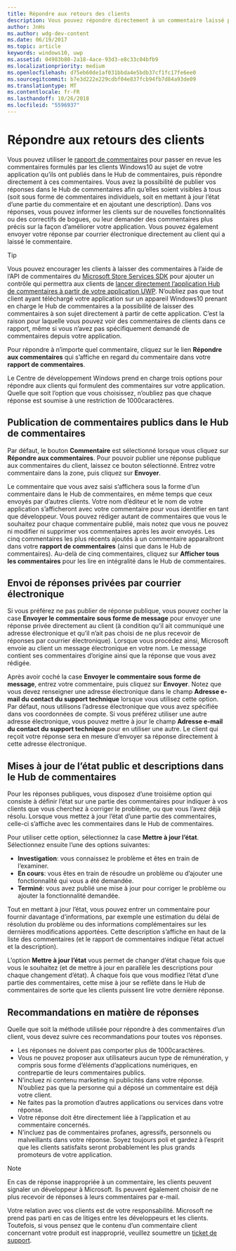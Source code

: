 ```yaml
---
title: Répondre aux retours des clients
description: Vous pouvez répondre directement à un commentaire laissé par vos clients dans le Hub de commentaires.
author: JnHs
ms.author: wdg-dev-content
ms.date: 06/19/2017
ms.topic: article
keywords: windows10, uwp
ms.assetid: 04983b80-2a18-4ace-93d3-e8c33c04bfb9
ms.localizationpriority: medium
ms.openlocfilehash: d75eb60de1af031bbda4e5bdb37cf1fc17fe6ee0
ms.sourcegitcommit: b7e3d222e229cdbf04e837fcb94fb7d84a93de09
ms.translationtype: MT
ms.contentlocale: fr-FR
ms.lasthandoff: 10/26/2018
ms.locfileid: "5596937"
---
```

# <a name="respond-to-customer-feedback"></a>Répondre aux retours des clients

Vous pouvez utiliser le [rapport de commentaires](feedback-report.md) pour passer en revue les commentaires formulés par les clients Windows10 au sujet de votre application qu’ils ont publiés dans le Hub de commentaires, puis répondre directement à ces commentaires. Vous avez la possibilité de publier vos réponses dans le Hub de commentaires afin qu’elles soient visibles à tous (soit sous forme de commentaires individuels, soit en mettant à jour l’état d’une partie du commentaire et en ajoutant une description). Dans vos réponses, vous pouvez informer les clients sur de nouvelles fonctionnalités ou des correctifs de bogues, ou leur demander des commentaires plus précis sur la façon d’améliorer votre application. Vous pouvez également envoyer votre réponse par courrier électronique directement au client qui a laissé le commentaire.

> [!TIP]
> Vous pouvez encourager les clients à laisser des commentaires à l’aide de l’API de commentaires du [Microsoft Store Services SDK](http://aka.ms/store-em-sdk) pour ajouter un contrôle qui permettra aux clients de [lancer directement l’application Hub de commentaires à partir de votre application UWP](../monetize/launch-feedback-hub-from-your-app.md). N’oubliez pas que tout client ayant téléchargé votre application sur un appareil Windows10 prenant en charge le Hub de commentaires a la possibilité de laisser des commentaires à son sujet directement à partir de cette application. C’est la raison pour laquelle vous pouvez voir des commentaires de clients dans ce rapport, même si vous n’avez pas spécifiquement demandé de commentaires depuis votre application.

Pour répondre à n’importe quel commentaire, cliquez sur le lien **Répondre aux commentaires** qui s’affiche en regard du commentaire dans votre **rapport de commentaires**.

Le Centre de développement Windows prend en charge trois options pour répondre aux clients qui formulent des commentaires sur votre application. Quelle que soit l’option que vous choisissez, n’oubliez pas que chaque réponse est soumise à une restriction de 1000caractères.

## <a name="public-comments-in-feedback-hub"></a>Publication de commentaires publics dans le Hub de commentaires

Par défaut, le bouton **Commentaire** est sélectionné lorsque vous cliquez sur **Répondre aux commentaires**. Pour pouvoir publier une réponse publique aux commentaires du client, laissez ce bouton sélectionné. Entrez votre commentaire dans la zone, puis cliquez sur **Envoyer**.

Le commentaire que vous avez saisi s’affichera sous la forme d’un commentaire dans le Hub de commentaires, en même temps que ceux envoyés par d’autres clients. Votre nom d’éditeur et le nom de votre application s’afficheront avec votre commentaire pour vous identifier en tant que développeur. Vous pouvez rédiger autant de commentaires que vous le souhaitez pour chaque commentaire publié, mais notez que vous ne pouvez ni modifier ni supprimer vos commentaires après les avoir envoyés. Les cinq commentaires les plus récents ajoutés à un commentaire apparaîtront dans votre **rapport de commentaires** (ainsi que dans le Hub de commentaires). Au-delà de cinq commentaires, cliquez sur **Afficher tous les commentaires** pour les lire en intégralité dans le Hub de commentaires.


## <a name="private-responses-via-email"></a>Envoi de réponses privées par courrier électronique

Si vous préférez ne pas publier de réponse publique, vous pouvez cocher la case **Envoyer le commentaire sous forme de message** pour envoyer une réponse privée directement au client (à condition qu’il ait communiqué une adresse électronique et qu’il n’ait pas choisi de ne plus recevoir de réponses par courrier électronique). Lorsque vous procédez ainsi, Microsoft envoie au client un message électronique en votre nom. Le message contient ses commentaires d’origine ainsi que la réponse que vous avez rédigée.

Après avoir coché la case **Envoyer le commentaire sous forme de message**, entrez votre commentaire, puis cliquez sur **Envoyer**. Notez que vous devez renseigner une adresse électronique dans le champ **Adresse e-mail du contact du support technique** lorsque vous utilisez cette option. Par défaut, nous utilisons l’adresse électronique que vous avez spécifiée dans vos coordonnées de compte. Si vous préférez utiliser une autre adresse électronique, vous pouvez mettre à jour le champ **Adresse e-mail du contact du support technique** pour en utiliser une autre. Le client qui reçoit votre réponse sera en mesure d’envoyer sa réponse directement à cette adresse électronique.


## <a name="public-status-updates-and-descriptions-in-feedback-hub"></a>Mises à jour de l’état public et descriptions dans le Hub de commentaires

Pour les réponses publiques, vous disposez d’une troisième option qui consiste à définir l’état sur une partie des commentaires pour indiquer à vos clients que vous cherchez à corriger le problème, ou que vous l’avez déjà résolu. Lorsque vous mettez à jour l’état d’une partie des commentaires, celle-ci s’affiche avec les commentaires dans le Hub de commentaires.

Pour utiliser cette option, sélectionnez la case **Mettre à jour l’état**. Sélectionnez ensuite l’une des options suivantes:

- **Investigation**: vous connaissez le problème et êtes en train de l’examiner.
- **En cours**: vous êtes en train de résoudre un problème ou d’ajouter une fonctionnalité qui vous a été demandée.
- **Terminé**: vous avez publié une mise à jour pour corriger le problème ou ajouter la fonctionnalité demandée.

Tout en mettant à jour l’état, vous pouvez entrer un commentaire pour fournir davantage d’informations, par exemple une estimation du délai de résolution du problème ou des informations complémentaires sur les dernières modifications apportées. Cette description s’affiche en haut de la liste des commentaires (et le rapport de commentaires indique l’état actuel et la description).

L’option **Mettre à jour l’état** vous permet de changer d’état chaque fois que vous le souhaitez (et de mettre à jour en parallèle les descriptions pour chaque changement d’état). À chaque fois que vous modifiez l’état d’une partie des commentaires, cette mise à jour se reflète dans le Hub de commentaires de sorte que les clients puissent lire votre dernière réponse.


## <a name="guidelines-for-responses"></a>Recommandations en matière de réponses

Quelle que soit la méthode utilisée pour répondre à des commentaires d’un client, vous devez suivre ces recommandations pour toutes vos réponses.
- Les réponses ne doivent pas comporter plus de 1000caractères.
- Vous ne pouvez proposer aux utilisateurs aucun type de rémunération, y compris sous forme d’éléments d’applications numériques, en contrepartie de leurs commentaires publics.
- N’incluez ni contenu marketing ni publicités dans votre réponse. N’oubliez pas que la personne qui a déposé un commentaire est déjà votre client.
- Ne faites pas la promotion d’autres applications ou services dans votre réponse.
- Votre réponse doit être directement liée à l’application et au commentaire concernés.
- N’incluez pas de commentaires profanes, agressifs, personnels ou malveillants dans votre réponse. Soyez toujours poli et gardez à l’esprit que les clients satisfaits seront probablement les plus grands promoteurs de votre application.

> [!NOTE]
> En cas de réponse inappropriée à un commentaire, les clients peuvent signaler un développeur à Microsoft. Ils peuvent également choisir de ne plus recevoir de réponses à leurs commentaires par e-mail.

Votre relation avec vos clients est de votre responsabilité. Microsoft ne prend pas parti en cas de litiges entre les développeurs et les clients. Toutefois, si vous pensez que le contenu d’un commentaire client concernant votre produit est inapproprié, veuillez soumettre un [ticket de support](http://go.microsoft.com/fwlink/p/?LinkID=401178).
